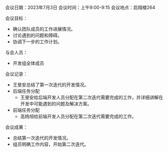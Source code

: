 会议日期：2023年7月3日 会议时间：上午9:00-9:15 会议地点：启翔楼264

会议目标：

+ 确认团队成员的工作进展情况。
+ 讨论遇到的问题和障碍。
+ 协调下一步的工作计划。

与会人员：

+ 开发组全体成员

会议记录：

+ 王旻安总结了第一次迭代的开发情况。
+ 后端任务分配
  + 王旻安给后端开发人员分配在第二次迭代需要完成的工作，并详细讲解在开发中可能遇到的问题及解决方案。
+ 前端任务分配
  + 高杨旭给前端开发人员分配在第二次迭代需要完成的工作。

会议成果：

+ 总结第一次迭代的开发情况。
+ 组员明确工作内容，开始第二次迭代。